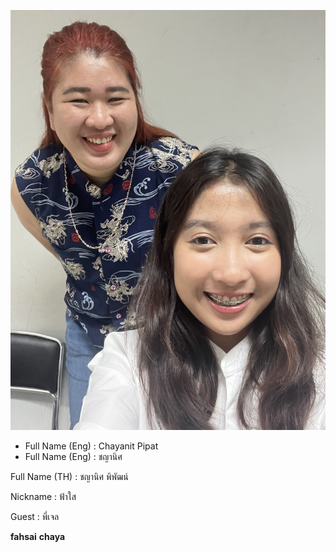 ![alt text for screen readers](/image_73596191.JPG "Text to show on mouseover")
<p><ul>
  <li>Full Name (Eng) : Chayanit Pipat</li>
  <li>Full Name (Eng) : ชญานิศ</li>
</ul></p>
<p>Full Name (TH) : ชญานิศ พิพัฒน์</p>
<p>Nickname : ฟ้าใส</p>
<p>Guest : พี่เจล</p>

**fahsai**
**chaya**
